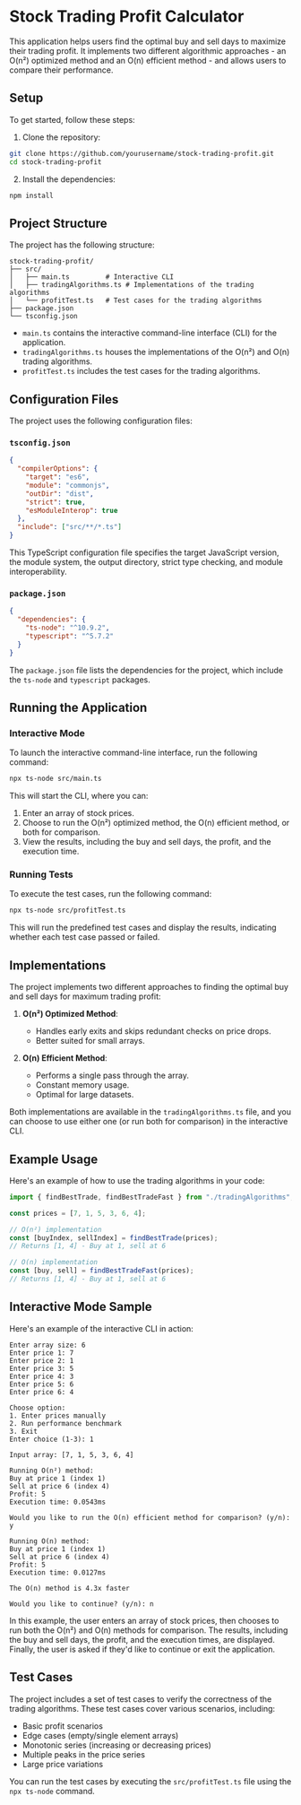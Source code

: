 # Stock Trading Profit Calculator

This application helps users find the optimal buy and sell days to maximize their trading profit. It implements two different algorithmic approaches - an O(n²) optimized method and an O(n) efficient method - and allows users to compare their performance.

## Setup

To get started, follow these steps:

1. Clone the repository:

```bash
git clone https://github.com/yourusername/stock-trading-profit.git
cd stock-trading-profit
```

2. Install the dependencies:

```bash
npm install
```

## Project Structure

The project has the following structure:

```
stock-trading-profit/
├── src/
│   ├── main.ts         # Interactive CLI
│   ├── tradingAlgorithms.ts # Implementations of the trading algorithms
│   └── profitTest.ts   # Test cases for the trading algorithms
├── package.json
└── tsconfig.json
```

- `main.ts` contains the interactive command-line interface (CLI) for the application.
- `tradingAlgorithms.ts` houses the implementations of the O(n²) and O(n) trading algorithms.
- `profitTest.ts` includes the test cases for the trading algorithms.

## Configuration Files

The project uses the following configuration files:

### `tsconfig.json`

```json
{
  "compilerOptions": {
    "target": "es6",
    "module": "commonjs",
    "outDir": "dist",
    "strict": true,
    "esModuleInterop": true
  },
  "include": ["src/**/*.ts"]
}
```

This TypeScript configuration file specifies the target JavaScript version, the module system, the output directory, strict type checking, and module interoperability.

### `package.json`

```json
{
  "dependencies": {
    "ts-node": "^10.9.2",
    "typescript": "^5.7.2"
  }
}
```

The `package.json` file lists the dependencies for the project, which include the `ts-node` and `typescript` packages.

## Running the Application

### Interactive Mode

To launch the interactive command-line interface, run the following command:

```bash
npx ts-node src/main.ts
```

This will start the CLI, where you can:

1. Enter an array of stock prices.
2. Choose to run the O(n²) optimized method, the O(n) efficient method, or both for comparison.
3. View the results, including the buy and sell days, the profit, and the execution time.

### Running Tests

To execute the test cases, run the following command:

```bash
npx ts-node src/profitTest.ts
```

This will run the predefined test cases and display the results, indicating whether each test case passed or failed.

## Implementations

The project implements two different approaches to finding the optimal buy and sell days for maximum trading profit:

1. **O(n²) Optimized Method**:

   - Handles early exits and skips redundant checks on price drops.
   - Better suited for small arrays.

2. **O(n) Efficient Method**:
   - Performs a single pass through the array.
   - Constant memory usage.
   - Optimal for large datasets.

Both implementations are available in the `tradingAlgorithms.ts` file, and you can choose to use either one (or run both for comparison) in the interactive CLI.

## Example Usage

Here's an example of how to use the trading algorithms in your code:

```typescript
import { findBestTrade, findBestTradeFast } from "./tradingAlgorithms";

const prices = [7, 1, 5, 3, 6, 4];

// O(n²) implementation
const [buyIndex, sellIndex] = findBestTrade(prices);
// Returns [1, 4] - Buy at 1, sell at 6

// O(n) implementation
const [buy, sell] = findBestTradeFast(prices);
// Returns [1, 4] - Buy at 1, sell at 6
```

## Interactive Mode Sample

Here's an example of the interactive CLI in action:

```
Enter array size: 6
Enter price 1: 7
Enter price 2: 1
Enter price 3: 5
Enter price 4: 3
Enter price 5: 6
Enter price 6: 4

Choose option:
1. Enter prices manually
2. Run performance benchmark
3. Exit
Enter choice (1-3): 1

Input array: [7, 1, 5, 3, 6, 4]

Running O(n²) method:
Buy at price 1 (index 1)
Sell at price 6 (index 4)
Profit: 5
Execution time: 0.0543ms

Would you like to run the O(n) efficient method for comparison? (y/n): y

Running O(n) method:
Buy at price 1 (index 1)
Sell at price 6 (index 4)
Profit: 5
Execution time: 0.0127ms

The O(n) method is 4.3x faster

Would you like to continue? (y/n): n
```

In this example, the user enters an array of stock prices, then chooses to run both the O(n²) and O(n) methods for comparison. The results, including the buy and sell days, the profit, and the execution times, are displayed. Finally, the user is asked if they'd like to continue or exit the application.

## Test Cases

The project includes a set of test cases to verify the correctness of the trading algorithms. These test cases cover various scenarios, including:

- Basic profit scenarios
- Edge cases (empty/single element arrays)
- Monotonic series (increasing or decreasing prices)
- Multiple peaks in the price series
- Large price variations

You can run the test cases by executing the `src/profitTest.ts` file using the `npx ts-node` command.

